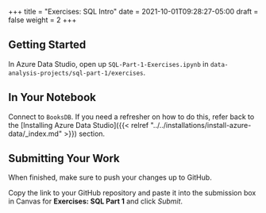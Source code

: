 +++
title = "Exercises: SQL Intro"
date = 2021-10-01T09:28:27-05:00
draft = false
weight = 2
+++

## Getting Started

In Azure Data Studio, open up `SQL-Part-1-Exercises.ipynb` in `data-analysis-projects/sql-part-1/exercises`.

## In Your Notebook

Connect to `BooksDB`.  If you need a refresher on how to do this, refer back to the [Installing Azure Data Studio]({{< relref "../../installations/install-azure-data/_index.md" >}}) section.

## Submitting Your Work

When finished, make sure to push your changes up to GitHub. 

Copy the link to your GitHub repository and paste it into the submission box in Canvas for **Exercises: SQL Part 1** and click *Submit*.
